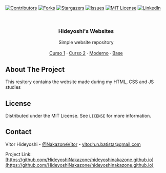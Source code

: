 <!--
*** Thanks for checking out the Best-README-Template. If you have a suggestion
*** that would make this better, please fork the repo and create a pull request
*** or simply open an issue with the tag "enhancement".
*** Thanks again! Now go create something AMAZING! :D
***
***
***
*** To avoid retyping too much info. Do a search and replace for the following:
*** HideyoshiNakazone, duo-db-client, NakazoneVitor, vitor.h.n.batista@gmail.com, project_title, project_description
-->



<!-- PROJECT SHIELDS -->
<!--
*** I'm using markdown "reference style" links for readability.
*** Reference links are enclosed in brackets [ ] instead of parentheses ( ).
*** See the bottom of this document for the declaration of the reference variables
*** for contributors-url, forks-url, etc. This is an optional, concise syntax you may use.
*** https://www.markdownguide.org/basic-syntax/#reference-style-links
-->
[![Contributors][contributors-shield]][contributors-url]
[![Forks][forks-shield]][forks-url]
[![Stargazers][stars-shield]][stars-url]
[![Issues][issues-shield]][issues-url]
[![MIT License][license-shield]][license-url]
[![LinkedIn][linkedin-shield]][linkedin-url]

<br />
<p align="center">
  <h3 align="center">Hideyoshi's Websites</h3>

  <p align="center">
    Simple website repository
    <br />
    <br />   
    <a href="https://hideyoshinakazone.github.io/Curso1">Curso 1</a>
    ·
    <a href="https://hideyoshinakazone.github.io/Curso2">Curso 2</a>
    ·
    <a href="https://hideyoshinakazone.github.io/Moderno">Moderno</a>
    ·
    <a href="https://hideyoshinakazone.github.io/base">Base</a>
  </p>
</p>

<!-- ABOUT THE PROJECT -->
## About The Project

This resitory contains the website made during my HTML, CSS and JS studies

<!-- LICENSE -->
## License

Distributed under the MIT License. See `LICENSE` for more information.

<!-- CONTACT -->
## Contact

Vitor Hideyoshi - [@NakazoneVitor](https://twitter.com/NakazoneVitor) - vitor.h.n.batista@gmail.com 

Project Link: [https://github.com/HideyoshiNakazone/hideyoshinakazone.github.io](https://github.com/HideyoshiNakazone/hideyoshinakazone.github.io)

<!-- MARKDOWN LINKS & IMAGES -->
<!-- https://www.markdownguide.org/basic-syntax/#reference-style-links -->
[contributors-shield]: https://img.shields.io/github/contributors/HideyoshiNakazone/hideyoshinakazone.github.io.svg?style=for-the-badge
[contributors-url]: https://github.com/HideyoshiNakazone/hideyoshinakazone.github.io/graphs/contributors
[forks-shield]: https://img.shields.io/github/forks/HideyoshiNakazone/hideyoshinakazone.github.io.svg?style=for-the-badge
[forks-url]: https://github.com/HideyoshiNakazone/hideyoshinakazone.github.io/network/members
[stars-shield]: https://img.shields.io/github/stars/HideyoshiNakazone/hideyoshinakazone.github.io.svg?style=for-the-badge
[stars-url]: https://github.com/HideyoshiNakazone/hideyoshinakazone.github.io/stargazers
[issues-shield]: https://img.shields.io/github/issues/HideyoshiNakazone/hideyoshinakazone.github.io.svg?style=for-the-badge
[issues-url]: https://github.com/HideyoshiNakazone/hideyoshinakazone.github.io/issues
[license-shield]: https://img.shields.io/github/license/HideyoshiNakazone/hideyoshinakazone.github.io.svg?style=for-the-badge
[license-url]: https://github.com/HideyoshiNakazone/hideyoshinakazone.github.io/blob/master/LICENSE.txt
[linkedin-shield]: https://img.shields.io/badge/-LinkedIn-black.svg?style=for-the-badge&logo=linkedin&colorB=555
[linkedin-url]: https://linkedin.com/in/HideyoshiNakazone
